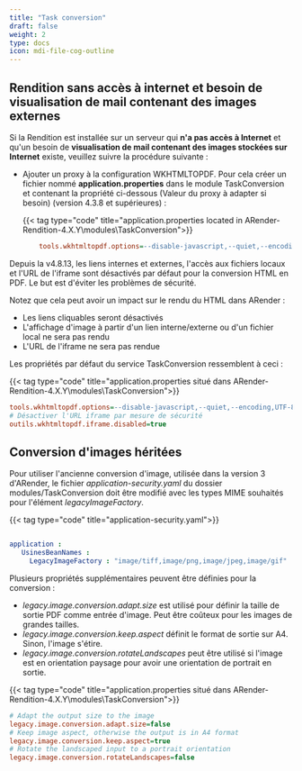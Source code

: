 ```yaml
---
title: "Task conversion"
draft: false
weight: 2
type: docs
icon: mdi-file-cog-outline
---
```


## Rendition sans accès à internet et besoin de visualisation de mail contenant des images externes

Si la Rendition est installée sur un serveur qui **n'a pas accès à Internet** et qu'un besoin de **visualisation de mail contenant des images stockées sur Internet** existe, veuillez suivre la procédure suivante :

- Ajouter un proxy à la configuration WKHTMLTOPDF. Pour cela créer un fichier nommé **application.properties** dans le module TaskConversion et contenant la propriété ci-dessous (Valeur du proxy à adapter si besoin) (version 4.3.8 et supérieures) :

  {{< tag type="code" title="application.properties located in ARender-Rendition-4.X.Y\modules\TaskConversion">}}

  ```cfg
      tools.wkhtmltopdf.options=--disable-javascript,--quiet,--encoding,UTF-8,--load-error-handling,ignore,--proxy,localhost
  ```



Depuis la v4.8.13, les liens internes et externes, l'accès aux fichiers locaux et l'URL de l'iframe sont désactivés par défaut pour la conversion HTML en PDF.
Le but est d'éviter les problèmes de sécurité.

Notez que cela peut avoir un impact sur le rendu du HTML dans ARender :
- Les liens cliquables seront désactivés
- L'affichage d'image à partir d'un lien interne/externe ou d'un fichier local ne sera pas rendu
- L'URL de l'iframe ne sera pas rendue

Les propriétés par défaut du service TaskConversion ressemblent à ceci :

{{< tag type="code" title="application.properties situé dans ARender-Rendition-4.X.Y\modules\TaskConversion">}}

```cfg
tools.wkhtmltopdf.options=--disable-javascript,--quiet,--encoding,UTF-8,--load-error-handling,ignore,--disable-external-links,--disable-internal-links,--disable-local-file-access
# Désactiver l'URL iframe par mesure de sécurité
outils.wkhtmltopdf.iframe.disabled=true
```


## Conversion d'images héritées

Pour utiliser l'ancienne conversion d'image, utilisée dans la version 3 d'ARender, le fichier 
*application-security.yaml* du dossier modules/TaskConversion doit être modifié avec les types MIME souhaités pour 
l'élément *legacyImageFactory*.

{{< tag type="code" title="application-security.yaml">}}

``` yaml

application :
   UsinesBeanNames :
     LegacyImageFactory : "image/tiff,image/png,image/jpeg,image/gif"    
```


Plusieurs propriétés supplémentaires peuvent être définies pour la conversion :

- *legacy.image.conversion.adapt.size* est utilisé pour définir la taille de sortie PDF comme entrée d'image. 
  Peut être coûteux pour les images de grandes tailles.
- *legacy.image.conversion.keep.aspect* définit le format de sortie sur A4. Sinon, l'image s'étire.
- *legacy.image.conversion.rotateLandscapes* peut être utilisé si l'image est en orientation paysage pour avoir une 
  orientation de portrait en sortie.

{{< tag type="code" title="application.properties situé dans ARender-Rendition-4.X.Y\modules\TaskConversion">}}

```cfg
# Adapt the output size to the image
legacy.image.conversion.adapt.size=false
# Keep image aspect, otherwise the output is in A4 format
legacy.image.conversion.keep.aspect=true
# Rotate the landscaped input to a portrait orientation
legacy.image.conversion.rotateLandscapes=false
```


